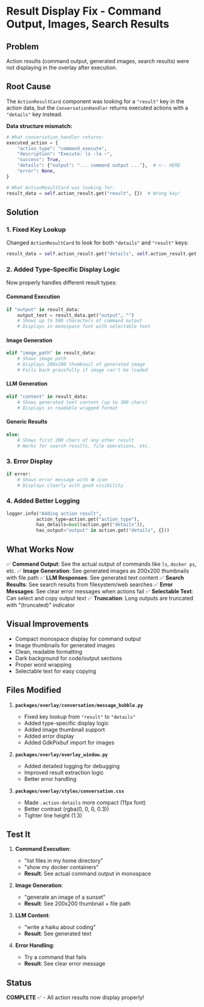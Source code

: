 # Result Display Fix - Command Output, Images, Search Results

## Problem
Action results (command output, generated images, search results) were not displaying in the overlay after execution.

## Root Cause
The `ActionResultCard` component was looking for a `"result"` key in the action data, but the `ConversationHandler` returns executed actions with a `"details"` key instead.

**Data structure mismatch:**
```python
# What conversation_handler returns:
executed_action = {
    "action_type": "command_execute",
    "description": "Execute: ls -la ~",
    "success": True,
    "details": {"output": "... command output ..."},  # <-- HERE
    "error": None,
}

# What ActionResultCard was looking for:
result_data = self.action_result.get("result", {})  # Wrong key!
```

## Solution

### 1. Fixed Key Lookup
Changed `ActionResultCard` to look for both `"details"` and `"result"` keys:
```python
result_data = self.action_result.get("details", self.action_result.get("result", {}))
```

### 2. Added Type-Specific Display Logic

Now properly handles different result types:

#### Command Execution
```python
if "output" in result_data:
    output_text = result_data.get("output", "")
    # Shows up to 500 characters of command output
    # Displays in monospace font with selectable text
```

#### Image Generation
```python
elif "image_path" in result_data:
    # Shows image path
    # Displays 200x200 thumbnail of generated image
    # Falls back gracefully if image can't be loaded
```

#### LLM Generation
```python
elif "content" in result_data:
    # Shows generated text content (up to 300 chars)
    # Displays in readable wrapped format
```

#### Generic Results
```python
else:
    # Shows first 200 chars of any other result
    # Works for search results, file operations, etc.
```

### 3. Error Display
```python
if error:
    # Shows error message with ❌ icon
    # Displays clearly with good visibility
```

### 4. Added Better Logging
```python
logger.info("Adding action result", 
           action_type=action.get("action_type"),
           has_details=bool(action.get("details")),
           has_output="output" in action.get("details", {}))
```

## What Works Now

✅ **Command Output**: See the actual output of commands like `ls`, `docker ps`, etc.
✅ **Image Generation**: See generated images as 200x200 thumbnails with file path
✅ **LLM Responses**: See generated text content
✅ **Search Results**: See search results from filesystem/web searches
✅ **Error Messages**: See clear error messages when actions fail
✅ **Selectable Text**: Can select and copy output text
✅ **Truncation**: Long outputs are truncated with "(truncated)" indicator

## Visual Improvements

- Compact monospace display for command output
- Image thumbnails for generated images
- Clean, readable formatting
- Dark background for code/output sections
- Proper word wrapping
- Selectable text for easy copying

## Files Modified

1. **`packages/overlay/conversation/message_bubble.py`**
   - Fixed key lookup from `"result"` to `"details"`
   - Added type-specific display logic
   - Added image thumbnail support
   - Added error display
   - Added GdkPixbuf import for images

2. **`packages/overlay/overlay_window.py`**
   - Added detailed logging for debugging
   - Improved result extraction logic
   - Better error handling

3. **`packages/overlay/styles/conversation.css`**
   - Made `.action-details` more compact (11px font)
   - Better contrast (rgba(0, 0, 0, 0.3))
   - Tighter line height (1.3)

## Test It

1. **Command Execution**:
   - "list files in my home directory"
   - "show my docker containers"
   - **Result**: See actual command output in monospace

2. **Image Generation**:
   - "generate an image of a sunset"
   - **Result**: See 200x200 thumbnail + file path

3. **LLM Content**:
   - "write a haiku about coding"
   - **Result**: See generated text

4. **Error Handling**:
   - Try a command that fails
   - **Result**: See clear error message

## Status
**COMPLETE** ✅ - All action results now display properly!


